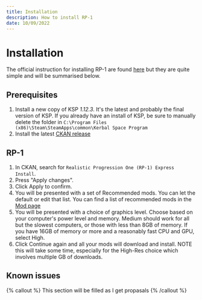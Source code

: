 ```yaml
---
title: Installation
description: How to install RP-1
date: 10/09/2022
---
```


# Installation

The official instruction for installing RP-1 are
found [here](https://github.com/KSP-RO/RP-0/wiki/RO-&-RP-1-Express-Installation-for-1.12.3)
but they are quite simple and will be summarised below.

## Prerequisites

1. Install a new copy of KSP _1.12.3_. It's the latest and probably the final version of KSP. If you
   already have an install of KSP, be sure to manually delete the folder
   in `C:\Program Files (x86)\Steam\SteamApps\common\Kerbal Space Program`
2. Install the latest [CKAN release](https://github.com/KSP-CKAN/CKAN/releases)

## RP-1

1. In CKAN, search for `Realistic Progression One (RP-1) Express Install`.
2. Press "Apply changes".
3. Click Apply to confirm.
4. You will be presented with a set of Recommended mods. You can let the default or edit that list.
   You can find a list of recommended mods in the [Mod page](/en/get-started/other-mods)
5. You will be presented with a choice of graphics level. Choose based on your computer's power
   level and memory. Medium should work for all but the slowest computers, or those with less than
   8GB of memory. If you have 16GB of memory or more and a reasonably fast CPU and GPU, select High.
6. Click Continue again and all your mods will download and install. NOTE this will take some time,
   especially for the High-Res choice which involves multiple GB of downloads.

## Known issues

{% callout %} This section will be filled as I get propasals {% /callout %}
